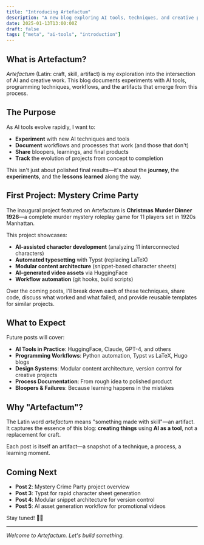 ```yaml
---
title: "Introducing Artefactum"
description: "A new blog exploring AI tools, techniques, and creative processes"
date: 2025-01-13T13:00:00Z
draft: false
tags: ["meta", "ai-tools", "introduction"]
---
```


## What is Artefactum?

*Artefactum* (Latin: craft, skill, artifact) is my exploration into the intersection of AI and creative work. This blog documents experiments with AI tools, programming techniques, workflows, and the artifacts that emerge from this process.

## The Purpose

As AI tools evolve rapidly, I want to:

- **Experiment** with new AI techniques and tools
- **Document** workflows and processes that work (and those that don't)
- **Share** bloopers, learnings, and final products
- **Track** the evolution of projects from concept to completion

This isn't just about polished final results—it's about the **journey**, the **experiments**, and the **lessons learned** along the way.

## First Project: Mystery Crime Party

The inaugural project featured on Artefactum is **Christmas Murder Dinner 1926**—a complete murder mystery roleplay game for 11 players set in 1920s Manhattan.

This project showcases:

- **AI-assisted character development** (analyzing 11 interconnected characters)
- **Automated typesetting** with Typst (replacing LaTeX)
- **Modular content architecture** (snippet-based character sheets)
- **AI-generated video assets** via HuggingFace
- **Workflow automation** (git hooks, build scripts)

Over the coming posts, I'll break down each of these techniques, share code, discuss what worked and what failed, and provide reusable templates for similar projects.

## What to Expect

Future posts will cover:

- **AI Tools in Practice**: HuggingFace, Claude, GPT-4, and others
- **Programming Workflows**: Python automation, Typst vs LaTeX, Hugo blogs
- **Design Systems**: Modular content architecture, version control for creative projects
- **Process Documentation**: From rough idea to polished product
- **Bloopers & Failures**: Because learning happens in the mistakes

## Why "Artefactum"?

The Latin word *artefactum* means "something made with skill"—an artifact. It captures the essence of this blog: **creating things** using **AI as a tool**, not a replacement for craft.

Each post is itself an artifact—a snapshot of a technique, a process, a learning moment.

## Coming Next

- **Post 2**: Mystery Crime Party project overview
- **Post 3**: Typst for rapid character sheet generation
- **Post 4**: Modular snippet architecture for version control
- **Post 5**: AI asset generation workflow for promotional videos

Stay tuned! 🎨🤖

---

*Welcome to Artefactum. Let's build something.*
